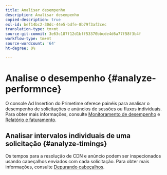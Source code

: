 ```yaml
---
title: Analisar desempenho
description: Analisar desempenho
copied-description: true
exl-id: bef14bc2-30dc-44e5-bdfe-8b79f3af2cec
translation-type: tm+mt
source-git-commit: 3e63c187f12d1bff53370bbcde4d6a77f58f3b4f
workflow-type: tm+mt
source-wordcount: '64'
ht-degree: 0%

---
```


# Analise o desempenho {#analyze-performnce}

O console Ad Insertion do Primetime oferece painéis para analisar o desempenho de solicitações e anúncios de sessões ou fluxos individuais. Para obter mais informações, consulte [Monitoramento de desempenho](/help/primetime-ad-insertion/performance-monitoring-debugging-reporting/performance-monitoring.md) e [Relatório e faturamento](/help/primetime-ad-insertion/performance-monitoring-debugging-reporting/reporting-and-billing.md).

## Analisar intervalos individuais de uma solicitação {#analyze-timings}

Os tempos para a resolução de CDN e anúncio podem ser inspecionados usando cabeçalhos enviados com cada solicitação.  Para obter mais informações, consulte [Depurando cabeçalhos](/help/primetime-ad-insertion/performance-monitoring-debugging-reporting/debugging-headers.md).
